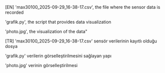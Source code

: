 [EN] 'max30100_2025-09-29_16-38-17.csv', the file where the sensor data is recorded

'grafik.py', the script that provides data visualization

'photo.jpg', the visualization of the data"

[TR] 'max30100_2025-09-29_16-38-17.csv' sensör verilerinin kayıtlı olduğu dosya

'grafik.py' verilerin görselleştirilmesini sağlayan yapı

'photo.jpg' verinin görselleştirilmesi
